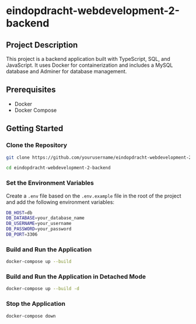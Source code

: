 # eindopdracht-webdevelopment-2-backend

## Project Description

This project is a backend application built with TypeScript, SQL, and JavaScript. It uses Docker for containerization
and includes a MySQL database and Adminer for database management.

## Prerequisites

- Docker
- Docker Compose

## Getting Started

### Clone the Repository

```sh
git clone https://github.com/yourusername/eindopdracht-webdevelopment-2-backend.git

cd eindopdracht-webdevelopment-2-backend
```

### Set the Environment Variables

Create a `.env` file based on the `.env.example` file in the root of the project and add the following environment
variables:

```sh
DB_HOST=db
DB_DATABASE=your_database_name
DB_USERNAME=your_username
DB_PASSWORD=your_password
DB_PORT=3306
```

### Build and Run the Application

```sh
docker-compose up --build
```

### Build and Run the Application in Detached Mode

```sh
docker-compose up --build -d
```

### Stop the Application

```sh
docker-compose down
```
